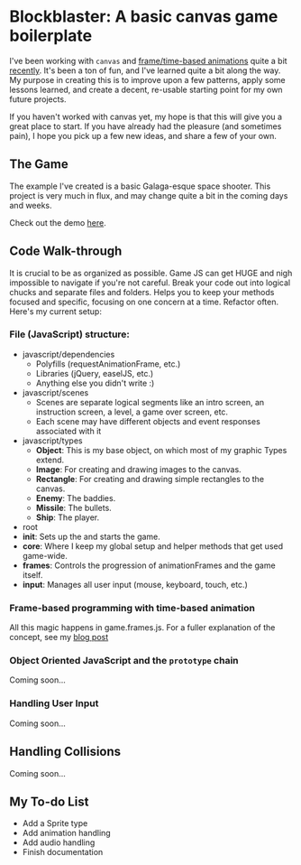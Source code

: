 # Blockblaster: A basic canvas game boilerplate

I've been working with `canvas` and [frame/time-based animations](http://viget.com/extend/time-based-animation) quite a bit [recently](http://puma.com/runpumarun). It's been a ton of fun, and I've learned quite a bit along the way. My purpose in creating this is to improve upon a few patterns, apply some lessons learned, and create a decent, re-usable starting point for my own future projects.

If you haven't worked with canvas yet, my hope is that this will give you a great place to start. If you have already had the pleasure (and sometimes pain), I hope you pick up a few new ideas, and share a few of your own.

## The Game

The example I've created is a basic Galaga-esque space shooter. This project is very much in flux, and may change quite a bit in the coming days and weeks.

Check out the demo [here](http://greypants.github.com/blockblaster-boilerplate/).

## Code Walk-through
It is crucial to be as organized as possible. Game JS can get HUGE and nigh impossible to navigate if you're not careful. Break your code out into logical chucks and separate files and folders.  Helps you to keep your methods focused and specific, focusing on one concern at a time. Refactor often. Here's my current setup:

### File (JavaScript) structure:
- javascript/dependencies
	- Polyfills (requestAnimationFrame, etc.)
	- Libraries (jQuery, easelJS, etc.)
	- Anything else you didn't write :)
- javascript/scenes
	- Scenes are separate logical segments like an intro screen, an instruction screen, a level, a game over screen, etc.
	- Each scene may have different objects and event responses associated with it
- javascript/types
	- **Object**: This is my base object, on which most of my graphic Types extend.
	- **Image**: For creating and drawing images to the canvas.
	- **Rectangle**: For creating and drawing simple rectangles to the canvas.
	- **Enemy**: The baddies.
	- **Missile**: The bullets.
	- **Ship**: The player.
- root
 - **init**: Sets up the and starts the game.
 - **core**: Where I keep my global setup and helper methods that get used game-wide.
 - **frames**: Controls the progression of animationFrames and the game itself.
 - **input**: Manages all user input (mouse, keyboard, touch, etc.)

 ### Frame-based programming with time-based animation
 All this magic happens in game.frames.js. For a fuller explanation of the concept, see my [blog post](http://viget.com/extend/time-based-animation)

 ### Object Oriented JavaScript and the `prototype` chain
 Coming soon...

 ### Handling User Input
 Coming soon...

 ## Handling Collisions
 Coming soon...

 ## My To-do List
 - Add a Sprite type
 - Add animation handling
 - Add audio handling
 - Finish documentation